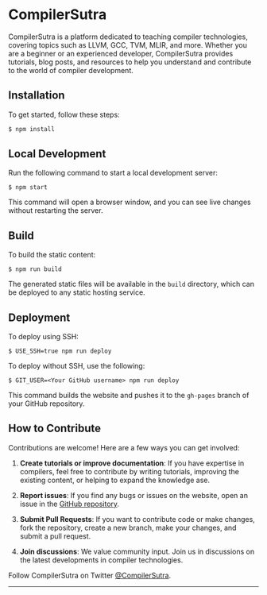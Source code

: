 
# CompilerSutra

CompilerSutra is a platform dedicated to teaching compiler technologies, covering topics such as LLVM, GCC, TVM, MLIR, and more. Whether you are a beginner or an experienced developer, CompilerSutra provides tutorials, blog posts, and resources to help you understand and contribute to the world of compiler development.

## Installation

To get started, follow these steps:

```bash
$ npm install
```

## Local Development

Run the following command to start a local development server:

```
$ npm start
```

This command will open a browser window, and you can see live changes without restarting the server.

## Build

To build the static content:

```
$ npm run build
```

The generated static files will be available in the `build` directory, which can be deployed to any static hosting service.

## Deployment

To deploy using SSH:

```
$ USE_SSH=true npm run deploy
```

To deploy without SSH, use the following:

```
$ GIT_USER=<Your GitHub username> npm run deploy
```

This command builds the website and pushes it to the `gh-pages` branch of your GitHub repository.

## How to Contribute

Contributions are welcome! Here are a few ways you can get involved:

1. **Create tutorials or improve documentation**: If you have expertise in compilers, feel free to contribute by writing tutorials, improving the existing content, or helping to expand the knowledge ase.

2. **Report issues**: If you find any bugs or issues on the website, open an issue in the [GitHub repository](https://github.com/aabhinavg1/FixIt/tree/main).

3. **Submit Pull Requests**: If you want to contribute code or make changes, fork the repository, create a new branch, make your changes, and submit a pull request.

4. **Join discussions**: We value community input. Join us in discussions on the latest developments in compiler technologies.

Follow CompilerSutra on Twitter [@CompilerSutra](https://x.com/CompilerSutra).

---